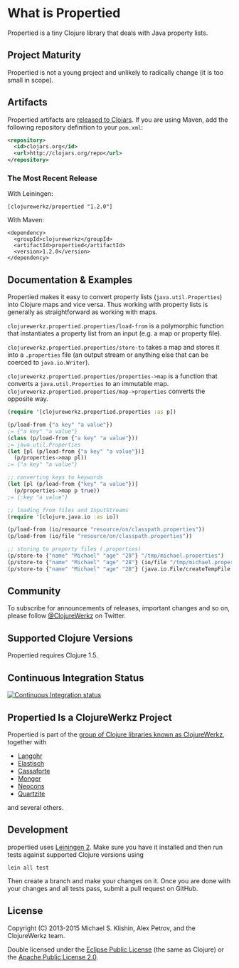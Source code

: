 # What is Propertied

Propertied is a tiny Clojure library that deals with Java property
lists.


## Project Maturity

Propertied is not a young project and unlikely to radically change
(it is too small in scope).


## Artifacts

Propertied artifacts are [released to
Clojars](https://clojars.org/clojurewerkz/propertied). If you are
using Maven, add the following repository definition to your
`pom.xml`:

``` xml
<repository>
  <id>clojars.org</id>
  <url>http://clojars.org/repo</url>
</repository>
```

### The Most Recent Release

With Leiningen:

    [clojurewerkz/propertied "1.2.0"]


With Maven:

    <dependency>
      <groupId>clojurewerkz</groupId>
      <artifactId>propertied</artifactId>
      <version>1.2.0</version>
    </dependency>



## Documentation & Examples

Propertied makes it easy to convert property lists
(`java.util.Properties`) into Clojure maps and vice versa. Thus
working with property lists is generally as straightforward as working
with maps.

`clojurewerkz.propertied.properties/load-from` is a polymorphic
function that instantiates a property list from an input (e.g. a map
or property file).

`clojurewerkz.propertied.properties/store-to` takes a map and stores
it into a `.properties` file (an output stream or anything else that
can be coerced to `java.io.Writer`).

`clojurewerkz.propertied.properties/properties->map` is a function
that converts a `java.util.Properties` to an immutable
map. `clojurewerkz.propertied.properties/map->properties` converts the
opposite way.

``` clojure
(require '[clojurewerkz.propertied.properties :as p])

(p/load-from {"a key" "a value"})
;= {"a key" "a value"}
(class (p/load-from {"a key" "a value"}))
;= java.util.Properties
(let [pl (p/load-from {"a key" "a value"})]
  (p/properties->map pl))
;= {"a key" "a value"}

;; converting keys to keywords
(let [pl (p/load-from {"key" "a value"})]
  (p/properties->map p true))
;= {:key "a value"}

;; loading from files and InputStreams
(require '[clojure.java.io :as io])

(p/load-from (io/resource "resource/on/classpath.properties"))
(p/load-from (io/file "resource/on/classpath.properties"))

;; storing to property files (.properties)
(p/store-to {"name" "Michael" "age" "28"} "/tmp/michael.properties")
(p/store-to {"name" "Michael" "age" "28"} (io/file "/tmp/michael.properties"))
(p/store-to {"name" "Michael" "age" "28"} (java.io.File/createTempFile "michael" ".properties"))
```


## Community

To subscribe for announcements of releases, important changes and so
on, please follow [@ClojureWerkz](https://twitter.com/#!/clojurewerkz)
on Twitter.



## Supported Clojure Versions

Propertied requires Clojure 1.5.


## Continuous Integration Status

[![Continuous Integration
status](https://secure.travis-ci.org/michaelklishin/propertied.png)](http://travis-ci.org/michaelklishin/propertied)



## Propertied Is a ClojureWerkz Project

Propertied is part of the [group of Clojure libraries known as ClojureWerkz](http://clojurewerkz.org), together with

 * [Langohr](https://github.com/michaelklishin/langohr)
 * [Elastisch](https://github.com/clojurewerkz/elastisch)
 * [Cassaforte](http://clojurecassandra.info)
 * [Monger](http://clojuremongodb.info)
 * [Neocons](http://clojureneo4j.info)
 * [Quartzite](https://github.com/michaelklishin/quartzite)

and several others.


## Development

propertied uses [Leiningen
2](https://github.com/technomancy/leiningen/blob/master/doc/TUTORIAL.md). Make
sure you have it installed and then run tests against supported
Clojure versions using

    lein all test

Then create a branch and make your changes on it. Once you are done
with your changes and all tests pass, submit a pull request on GitHub.



## License

Copyright (C) 2013-2015 Michael S. Klishin, Alex Petrov, and the ClojureWerkz team.

Double licensed under the [Eclipse Public License](http://www.eclipse.org/legal/epl-v10.html) (the same as Clojure) or
the [Apache Public License 2.0](http://www.apache.org/licenses/LICENSE-2.0.html).

